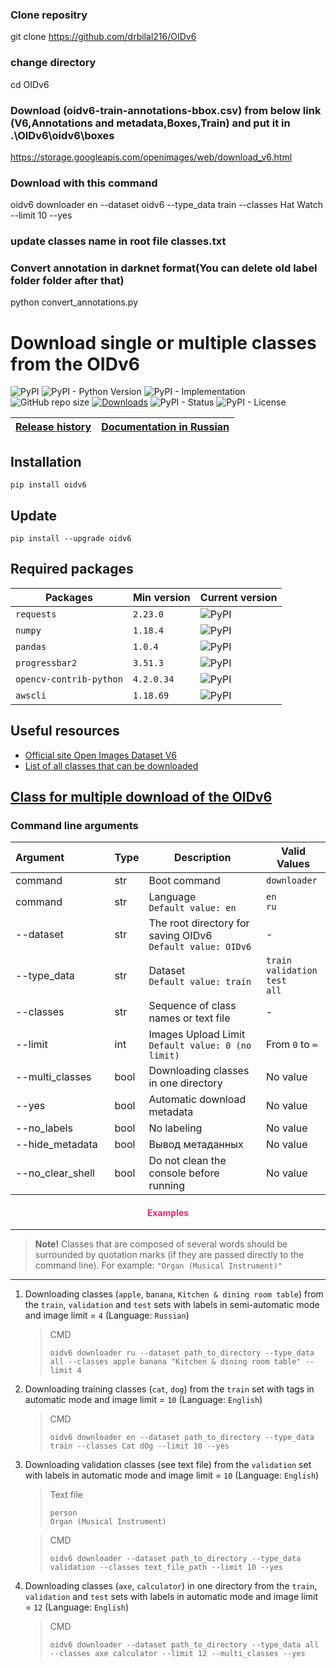 ### Clone repositry
git clone https://github.com/drbilal216/OIDv6

### change directory
cd OIDv6

### Download (oidv6-train-annotations-bbox.csv) from below link (V6,Annotations and metadata,Boxes,Train) and put it in .\OIDv6\oidv6\boxes
https://storage.googleapis.com/openimages/web/download_v6.html

### Download with this command
oidv6 downloader en --dataset oidv6 --type_data train --classes Hat Watch --limit 10 --yes

### update classes name in root file classes.txt

### Convert annotation in darknet format(You can delete old label folder folder after that)
python convert_annotations.py

# Download single or multiple classes from the OIDv6

![PyPI](https://img.shields.io/pypi/v/oidv6)
![PyPI - Python Version](https://img.shields.io/pypi/pyversions/oidv6)
![PyPI - Implementation](https://img.shields.io/pypi/implementation/oidv6)
![GitHub repo size](https://img.shields.io/github/repo-size/dmitryryumin/oidv6)
[![Downloads](https://pepy.tech/badge/oidv6)](https://pepy.tech/project/oidv6)
![PyPI - Status](https://img.shields.io/pypi/status/oidv6)
![PyPI - License](https://img.shields.io/pypi/l/oidv6)

| [Release history](https://github.com/DmitryRyumin/OIDv6/blob/master/NOTES.md) | [Documentation in Russian](https://github.com/DmitryRyumin/OIDv6/blob/master/README_RU.md) |
| --- | --- |

## Installation

```shell script
pip install oidv6
```

## Update

```shell script
pip install --upgrade oidv6
```

## Required packages

| Packages | Min version | Current version |
| -------- | ----------- | --------------- |
`requests` | `2.23.0` | ![PyPI](https://img.shields.io/pypi/v/requests) |
`numpy` | `1.18.4` | ![PyPI](https://img.shields.io/pypi/v/numpy) |
`pandas` | `1.0.4` | ![PyPI](https://img.shields.io/pypi/v/pandas) |
`progressbar2` | `3.51.3` | ![PyPI](https://img.shields.io/pypi/v/progressbar2) |
`opencv-contrib-python` | `4.2.0.34` | ![PyPI](https://img.shields.io/pypi/v/opencv-contrib-python) |
`awscli` | `1.18.69` | ![PyPI](https://img.shields.io/pypi/v/awscli) |

## Useful resources

- [Official site Open Images Dataset V6](https://storage.googleapis.com/openimages/web/index.html)
- [List of all classes that can be downloaded](https://github.com/DmitryRyumin/OIDv6/blob/master/oidv6/classes.txt)

## [Class for multiple download of the OIDv6](https://github.com/DmitryRyumin/OIDv6/blob/master/oidv6/OIDv6.py)

### Command line arguments

| Argument&nbsp;&nbsp;&nbsp;&nbsp;&nbsp;&nbsp;&nbsp;&nbsp;&nbsp;&nbsp;&nbsp;&nbsp;&nbsp;&nbsp;&nbsp; | Type | Description | Valid Values |
| -------------------------- | ---  | -------- | ------------------- |
| command | str | Boot command | `downloader` |
| command | str | Language<br>`Default value: en` | `en`<br>`ru` |
| --dataset | str | The root directory for saving OIDv6<br>`Default value: OIDv6` | - |
| --type_data | str | Dataset<br>`Default value: train` | `train`<br>`validation`<br>`test`<br>`all` |
| --classes | str | Sequence of class names or text file | - |
| --limit | int | Images Upload Limit<br>`Default value: 0 (no limit)` | From `0` to `∞` |
| --multi_classes | bool | Downloading classes in one directory | No value |
| --yes | bool | Automatic download metadata | No value |
| --no_labels | bool | No labeling | No value |
| --hide_metadata | bool | Вывод метаданных | No value |
| --no_clear_shell | bool | Do not clean the console before running | No value |

<h4 align="center"><span style="color:#EC256F;">Examples</span></h4>

---

>  **Note!** Classes that are composed of several words should be surrounded by quotation marks (if they are passed directly to the command line). For example: `"Organ (Musical Instrument)"`

---

1. Downloading classes (`apple`, `banana`, `Kitchen & dining room table`) from the `train`, `validation` and `test` sets with labels in semi-automatic mode and image limit = `4` (Language: `Russian`)

    > CMD
    >
    > ```shell script
    > oidv6 downloader ru --dataset path_to_directory --type_data all --classes apple banana "Kitchen & dining room table" --limit 4
    > ```

2. Downloading training classes (`cat`, `dog`) from the `train` set with tags in automatic mode and image limit = `10` (Language: `English`)

    > CMD
    >
    > ```shell script
    > oidv6 downloader en --dataset path_to_directory --type_data train --classes Cat dOg --limit 10 --yes
    > ```

3. Downloading validation classes (see text file) from the `validation` set with labels in automatic mode and image limit = `10` (Language: `English`)

    > Text file
    >
    > ```text
    > person
    > Organ (Musical Instrument)
    > ```

    > CMD
    >
    > ```shell script
    > oidv6 downloader --dataset path_to_directory --type_data validation --classes text_file_path --limit 10 --yes
    > ```

4. Downloading classes (`axe`, `calculator`) in one directory from the `train`, `validation` and `test` sets with labels in automatic mode and image limit = `12` (Language: `English`)

    > CMD
    >
    > ```shell script
    > oidv6 downloader --dataset path_to_directory --type_data all --classes axe calculator --limit 12 --multi_classes --yes
    > ```
